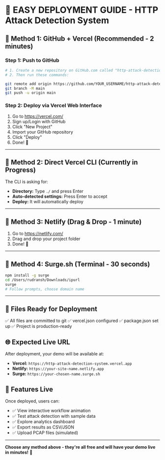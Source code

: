 # 🚀 EASY DEPLOYMENT GUIDE - HTTP Attack Detection System

## 🎯 Method 1: GitHub + Vercel (Recommended - 2 minutes)

### Step 1: Push to GitHub
```bash
# 1. Create a new repository on GitHub.com called "http-attack-detection-system"
# 2. Then run these commands:

git remote add origin https://github.com/YOUR_USERNAME/http-attack-detection-system.git
git branch -M main
git push -u origin main
```

### Step 2: Deploy via Vercel Web Interface
1. Go to https://vercel.com/
2. Sign up/Login with GitHub
3. Click "New Project"
4. Import your GitHub repository
5. Click "Deploy" 
6. Done! 🎉

---

## 🎯 Method 2: Direct Vercel CLI (Currently in Progress)

The CLI is asking for:
- **Directory:** Type `./` and press Enter
- **Auto-detected settings:** Press Enter to accept
- **Deploy:** It will automatically deploy

---

## 🎯 Method 3: Netlify (Drag & Drop - 1 minute)

1. Go to https://netlify.com/
2. Drag and drop your project folder
3. Done! 🎉

---

## 🎯 Method 4: Surge.sh (Terminal - 30 seconds)

```bash
npm install -g surge
cd /Users/rudransh/Downloads/ipurl
surge
# Follow prompts, choose domain name
```

---

## 📝 Files Ready for Deployment

✅ All files are committed to git
✅ vercel.json configured
✅ package.json set up
✅ Project is production-ready

## 🌐 Expected Live URL

After deployment, your demo will be available at:
- **Vercel:** `https://http-attack-detection-system.vercel.app`
- **Netlify:** `https://your-site-name.netlify.app`
- **Surge:** `https://your-chosen-name.surge.sh`

## 🎉 Features Live

Once deployed, users can:
- ✅ View interactive workflow animation
- ✅ Test attack detection with sample data
- ✅ Explore analytics dashboard
- ✅ Export results as CSV/JSON
- ✅ Upload PCAP files (simulated)

---

**Choose any method above - they're all free and will have your demo live in minutes!** 🚀
